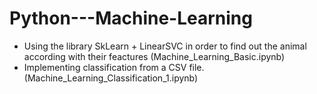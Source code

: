 # Python---Machine-Learning

- Using the library SkLearn + LinearSVC in order to find out the animal according with their feactures (Machine_Learning_Basic.ipynb)
- Implementing classification from a CSV file. (Machine_Learning_Classification_1.ipynb)
